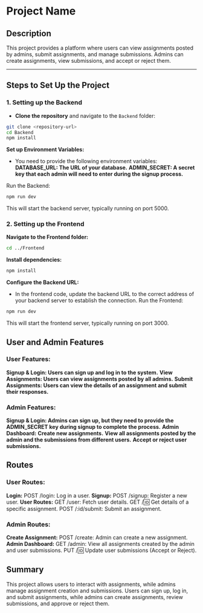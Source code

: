 # Project Name

## Description
This project provides a platform where users can view assignments posted by admins, submit assignments, and manage submissions. Admins can create assignments, view submissions, and accept or reject them.

---

## Steps to Set Up the Project

### 1. **Setting up the Backend**

- **Clone the repository** and navigate to the `Backend` folder:

```bash
git clone <repository-url>
cd Backend
npm install
```
**Set up Environment Variables:**

- You need to provide the following environment variables:
**DATABASE_URL: The URL of your database.**
**ADMIN_SECRET: A secret key that each admin will need to enter during the signup process.**

Run the Backend:

```bash
npm run dev
```
This will start the backend server, typically running on port 5000.

### **2. Setting up the Frontend**
**Navigate to the Frontend folder:**
```bash
cd ../Frontend
```
**Install dependencies:**
```bash
npm install
```
**Configure the Backend URL:**
- In the frontend code, update the backend URL to the correct address of your backend server to establish the connection.
Run the Frontend:

```bash
npm run dev
```
This will start the frontend server, typically running on port 3000.

## User and Admin Features
### User Features:
**Signup & Login: Users can sign up and log in to the system.**
**View Assignments: Users can view assignments posted by all admins.**
**Submit Assignments: Users can view the details of an assignment and submit their responses.**

### Admin Features:
**Signup & Login: Admins can sign up, but they need to provide the ADMIN_SECRET key during signup to complete the process.**
**Admin Dashboard:**
**Create new assignments.**
**View all assignments posted by the admin and the submissions from different users.**
**Accept or reject user submissions.**

## Routes
### User Routes:
**Login:**
POST /login: Log in a user.
**Signup:**
POST /signup: Register a new user.
**User Routes:**
GET /user: Fetch user details.
GET /:id: Get details of a specific assignment.
POST /:id/submit: Submit an assignment.
### Admin Routes:
**Create Assignment:**
POST /create: Admin can create a new assignment.
**Admin Dashboard:**
GET /admin: View all assignments created by the admin and user submissions.
PUT /:id: Update user submissions (Accept or Reject).
## Summary
This project allows users to interact with assignments, while admins manage assignment creation and submissions. Users can sign up, log in, and submit assignments, while admins can create assignments, review submissions, and approve or reject them.
